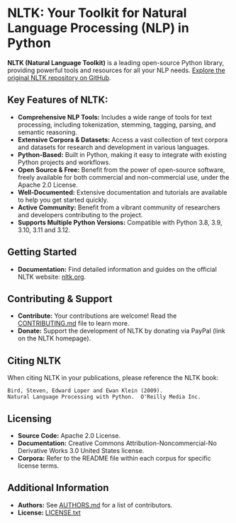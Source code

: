 # NLTK: Your Toolkit for Natural Language Processing (NLP) in Python

**NLTK (Natural Language Toolkit)** is a leading open-source Python library, providing powerful tools and resources for all your NLP needs. [Explore the original NLTK repository on GitHub](https://github.com/nltk/nltk).

## Key Features of NLTK:

*   **Comprehensive NLP Tools:** Includes a wide range of tools for text processing, including tokenization, stemming, tagging, parsing, and semantic reasoning.
*   **Extensive Corpora & Datasets:** Access a vast collection of text corpora and datasets for research and development in various languages.
*   **Python-Based:** Built in Python, making it easy to integrate with existing Python projects and workflows.
*   **Open Source & Free:** Benefit from the power of open-source software, freely available for both commercial and non-commercial use, under the Apache 2.0 License.
*   **Well-Documented:** Extensive documentation and tutorials are available to help you get started quickly.
*   **Active Community:** Benefit from a vibrant community of researchers and developers contributing to the project.
*   **Supports Multiple Python Versions:** Compatible with Python 3.8, 3.9, 3.10, 3.11 and 3.12.

## Getting Started

*   **Documentation:** Find detailed information and guides on the official NLTK website: [nltk.org](https://www.nltk.org/).

## Contributing & Support

*   **Contribute:**  Your contributions are welcome!  Read the [CONTRIBUTING.md](CONTRIBUTING.md) file to learn more.
*   **Donate:** Support the development of NLTK by donating via PayPal (link on the NLTK homepage).

## Citing NLTK

When citing NLTK in your publications, please reference the NLTK book:

    Bird, Steven, Edward Loper and Ewan Klein (2009).
    Natural Language Processing with Python.  O'Reilly Media Inc.

## Licensing

*   **Source Code:** Apache 2.0 License.
*   **Documentation:** Creative Commons Attribution-Noncommercial-No Derivative Works 3.0 United States license.
*   **Corpora:**  Refer to the README file within each corpus for specific license terms.

## Additional Information

*   **Authors:** See [AUTHORS.md](AUTHORS.md) for a list of contributors.
*   **License:** [LICENSE.txt](LICENSE.txt)